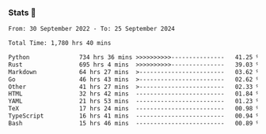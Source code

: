 ### Stats 👋
<!--START_SECTION:waka-->

```txt
From: 30 September 2022 - To: 25 September 2024

Total Time: 1,780 hrs 40 mins

Python              734 hrs 36 mins >>>>>>>>>>---------------   41.25 %
Rust                695 hrs 4 mins  >>>>>>>>>>---------------   39.03 %
Markdown            64 hrs 27 mins  >------------------------   03.62 %
Go                  46 hrs 43 mins  >------------------------   02.62 %
Other               41 hrs 27 mins  >------------------------   02.33 %
HTML                32 hrs 42 mins  -------------------------   01.84 %
YAML                21 hrs 53 mins  -------------------------   01.23 %
TeX                 17 hrs 24 mins  -------------------------   00.98 %
TypeScript          16 hrs 41 mins  -------------------------   00.94 %
Bash                15 hrs 46 mins  -------------------------   00.89 %
```

<!--END_SECTION:waka-->

<!--
**buhaytza2005/buhaytza2005** is a ✨ _special_ ✨ repository because its `README.md` (this file) appears on your GitHub profile.

Here are some ideas to get you started:

- 🔭 I’m currently working on ...
- 🌱 I’m currently learning ...
- 👯 I’m looking to collaborate on ...
- 🤔 I’m looking for help with ...
- 💬 Ask me about ...
- 📫 How to reach me: ...
- 😄 Pronouns: ...
- ⚡ Fun fact: ...
-->


